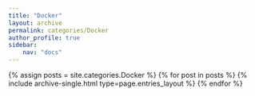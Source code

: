 ```yaml
---
title: "Docker"
layout: archive
permalink: categories/Docker
author_profile: true
sidebar:
    nav: "docs"
---
```


{% assign posts = site.categories.Docker %}
{% for post in posts %} {% include archive-single.html type=page.entries_layout %} {% endfor %}